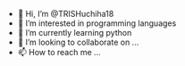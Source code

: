 - 👋 Hi, I’m @TRISHuchiha18
- 👀 I’m interested in programming languages
- 🌱 I’m currently learning python
- 💞️ I’m looking to collaborate on ...
- 📫 How to reach me ...

<!---
TRISHuchiha18/TRISHuchiha18 is a ✨ special ✨ repository because its `README.md` (this file) appears on your GitHub profile.
You can click the Preview link to take a look at your changes.
--->
